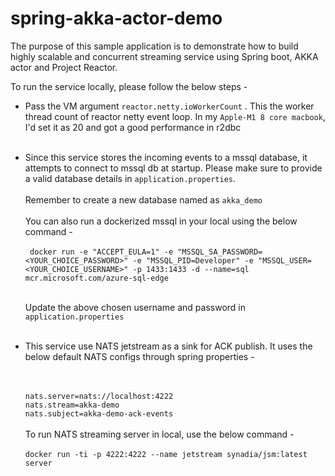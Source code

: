 # spring-akka-actor-demo
The purpose of this sample application is to demonstrate 
how to build highly scalable and concurrent streaming 
service using Spring boot, AKKA actor and Project Reactor.

To run the service locally, please follow the below steps -

* Pass the VM argument `reactor.netty.ioWorkerCount` . This the worker 
thread count of reactor netty event loop. In my `Apple-M1 8 core macbook`, 
I'd set it as 20 and got a good performance in r2dbc
  <br/><br/>
* Since this service stores the incoming events to a mssql database, it attempts to
connect to mssql db at startup. Please make sure to provide a 
valid database details in `application.properties`.
  <br/><br/>
 Remember to create a new database named as `akka_demo`
  <br/><br/>
 You can also run a dockerized mssql in your local using the 
 below command - <br/><br/>
`  docker run -e "ACCEPT_EULA=1" -e "MSSQL_SA_PASSWORD=<YOUR_CHOICE_PASSWORD>" -e "MSSQL_PID=Developer" -e "MSSQL_USER=<YOUR_CHOICE_USERNAME>" -p 1433:1433 -d --name=sql mcr.microsoft.com/azure-sql-edge
` <br/><br/>
 
   Update the above chosen username and password in `application.properties`
   <br/><br/>
* This service use NATS jetstream as a sink for ACK publish. It uses the below default NATS configs through spring properties -

  <br/><br/>
  `nats.server=nats://localhost:4222`<br/>
  `nats.stream=akka-demo`<br/>
  `nats.subject=akka-demo-ack-events`
   <br/><br/>
   To run NATS streaming server in local, use the below command -  
   <br/>
   `docker run -ti -p 4222:4222 --name jetstream synadia/jsm:latest server`
   





